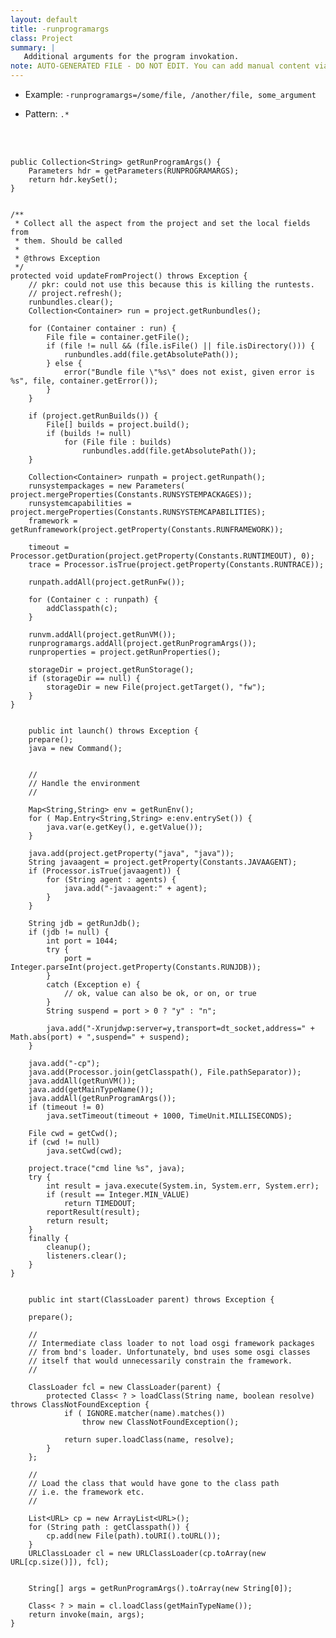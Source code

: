 ```yaml
---
layout: default
title: -runprogramargs
class: Project
summary: |
   Additional arguments for the program invokation.
note: AUTO-GENERATED FILE - DO NOT EDIT. You can add manual content via same filename in ext folder. 
---
```


- Example: `-runprogramargs=/some/file, /another/file, some_argument`

- Pattern: `.*`

<!-- Manual content from: ext/runprogramargs.md --><br /><br />

	public Collection<String> getRunProgramArgs() {
		Parameters hdr = getParameters(RUNPROGRAMARGS);
		return hdr.keySet();
	}
	
	
	/**
	 * Collect all the aspect from the project and set the local fields from
	 * them. Should be called
	 * 
	 * @throws Exception
	 */
	protected void updateFromProject() throws Exception {
		// pkr: could not use this because this is killing the runtests.
		// project.refresh();
		runbundles.clear();
		Collection<Container> run = project.getRunbundles();

		for (Container container : run) {
			File file = container.getFile();
			if (file != null && (file.isFile() || file.isDirectory())) {
				runbundles.add(file.getAbsolutePath());
			} else {
				error("Bundle file \"%s\" does not exist, given error is %s", file, container.getError());
			}
		}

		if (project.getRunBuilds()) {
			File[] builds = project.build();
			if (builds != null)
				for (File file : builds)
					runbundles.add(file.getAbsolutePath());
		}

		Collection<Container> runpath = project.getRunpath();
		runsystempackages = new Parameters( project.mergeProperties(Constants.RUNSYSTEMPACKAGES));
		runsystemcapabilities = project.mergeProperties(Constants.RUNSYSTEMCAPABILITIES);
		framework = getRunframework(project.getProperty(Constants.RUNFRAMEWORK));

		timeout = Processor.getDuration(project.getProperty(Constants.RUNTIMEOUT), 0);
		trace = Processor.isTrue(project.getProperty(Constants.RUNTRACE));

		runpath.addAll(project.getRunFw());

		for (Container c : runpath) {
			addClasspath(c);
		}

		runvm.addAll(project.getRunVM());
		runprogramargs.addAll(project.getRunProgramArgs());
		runproperties = project.getRunProperties();

		storageDir = project.getRunStorage();
		if (storageDir == null) {
			storageDir = new File(project.getTarget(), "fw");
		}
	}
	
	
		public int launch() throws Exception {
		prepare();
		java = new Command();
		
		
		//
		// Handle the environment
		//
		
		Map<String,String> env = getRunEnv();
		for ( Map.Entry<String,String> e:env.entrySet()) {
			java.var(e.getKey(), e.getValue());
		}
		
		java.add(project.getProperty("java", "java"));
		String javaagent = project.getProperty(Constants.JAVAAGENT);
		if (Processor.isTrue(javaagent)) {
			for (String agent : agents) {
				java.add("-javaagent:" + agent);
			}
		}

		String jdb = getRunJdb();
		if (jdb != null) {
			int port = 1044;
			try {
				port = Integer.parseInt(project.getProperty(Constants.RUNJDB));
			}
			catch (Exception e) {
				// ok, value can also be ok, or on, or true
			}
			String suspend = port > 0 ? "y" : "n";

			java.add("-Xrunjdwp:server=y,transport=dt_socket,address=" + Math.abs(port) + ",suspend=" + suspend);
		}
		
		java.add("-cp");
		java.add(Processor.join(getClasspath(), File.pathSeparator));
		java.addAll(getRunVM());
		java.add(getMainTypeName());
		java.addAll(getRunProgramArgs());
		if (timeout != 0)
			java.setTimeout(timeout + 1000, TimeUnit.MILLISECONDS);

		File cwd = getCwd();
		if (cwd != null)
			java.setCwd(cwd);

		project.trace("cmd line %s", java);
		try {
			int result = java.execute(System.in, System.err, System.err);
			if (result == Integer.MIN_VALUE)
				return TIMEDOUT;
			reportResult(result);
			return result;
		}
		finally {
			cleanup();
			listeners.clear();
		}
	}
	
	
		public int start(ClassLoader parent) throws Exception {

		prepare();
		
		//
		// Intermediate class loader to not load osgi framework packages 
		// from bnd's loader. Unfortunately, bnd uses some osgi classes
		// itself that would unnecessarily constrain the framework.
		//
		
		ClassLoader fcl = new ClassLoader(parent) {
			protected Class< ? > loadClass(String name, boolean resolve) throws ClassNotFoundException {
				if ( IGNORE.matcher(name).matches())
					throw new ClassNotFoundException();

				return super.loadClass(name, resolve);
			}
		};
		
		//
		// Load the class that would have gone to the class path
		// i.e. the framework etc.
		//
		
		List<URL> cp = new ArrayList<URL>();
		for (String path : getClasspath()) {
			cp.add(new File(path).toURI().toURL());
		}
		URLClassLoader cl = new URLClassLoader(cp.toArray(new URL[cp.size()]), fcl);

		
		String[] args = getRunProgramArgs().toArray(new String[0]);
		
		Class< ? > main = cl.loadClass(getMainTypeName());
		return invoke(main, args);
	}
	
	
